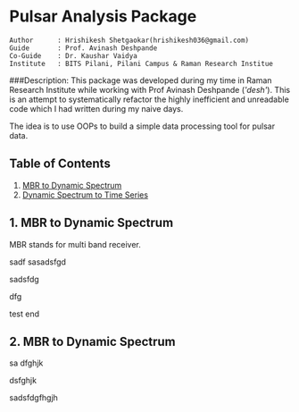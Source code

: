 # Pulsar Analysis Package
```
Author      : Hrishikesh Shetgaokar(hrishikesh036@gmail.com)
Guide       : Prof. Avinash Deshpande
Co-Guide    : Dr. Kaushar Vaidya
Institute   : BITS Pilani, Pilani Campus & Raman Research Institue  
```

###Description:
This package was developed during my time in Raman Research Institute while working
with Prof Avinash Deshpande (*'desh'*). This is an attempt to systematically refactor
the highly inefficient and unreadable code which I had written during my naive days.

The idea is to use OOPs to build a simple data processing tool for pulsar data.

## Table of Contents
1. [MBR to Dynamic Spectrum](#Heading-1)
2. [Dynamic Spectrum to Time Series](#Heading-2)


## 1. MBR to Dynamic Spectrum
MBR stands for multi band receiver.


sadf
sasadsfgd

sadsfdg

dfg




test end


## 2. MBR to Dynamic Spectrum 


sa
dfghjk



dsfghjk




sadsfdgfhgjh